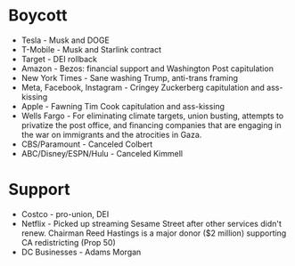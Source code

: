 # Boycott

* Tesla - Musk and DOGE
* T-Mobile - Musk and Starlink contract
* Target - DEI rollback
* Amazon - Bezos: financial support and Washington Post capitulation
* New York Times - Sane washing Trump, anti-trans framing
* Meta, Facebook, Instagram - Cringey Zuckerberg capitulation and ass-kissing
* Apple - Fawning Tim Cook capitulation and ass-kissing
* Wells Fargo - For eliminating climate targets, union busting, attempts to privatize the post office, and financing companies that are engaging in the war on immigrants and the atrocities in Gaza.
* CBS/Paramount - Canceled Colbert
* ABC/Disney/ESPN/Hulu - Canceled Kimmell

# Support

* Costco - pro-union, DEI
* Netflix - Picked up streaming Sesame Street after other services
  didn't renew. Chairman Reed Hastings is a major donor ($2 million)
  supporting CA redistricting (Prop 50)
* DC Businesses - Adams Morgan
